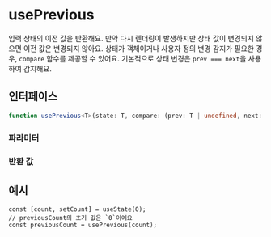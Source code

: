 # usePrevious

입력 상태의 이전 값을 반환해요. 만약 다시 렌더링이 발생하지만 상태 값이 변경되지 않으면 이전 값은 변경되지 않아요. 상태가 객체이거나 사용자 정의 변경 감지가 필요한 경우, `compare` 함수를 제공할 수 있어요. 기본적으로 상태 변경은 `prev === next`을 사용하여 감지해요.

## 인터페이스

```ts
function usePrevious<T>(state: T, compare: (prev: T | undefined, next: T) => boolean): T | undefined;
```

### 파라미터

<Interface
  required
  name="state"
  type="T"
  description="이전 값을 추적할 상태예요."
/>

<Interface
  name="compare"
  type="(prev: T | undefined, next: T) => boolean"
  description="상태가 변경되었는지를 판단하기 위한 선택적 비교 함수예요."
/>

### 반환 값

<Interface
  name=""
  type="T | undefined"
  description="상태의 이전 값이에요."
/>

## 예시

```tsx
const [count, setCount] = useState(0);
// previousCount의 초기 값은 `0`이예요
const previousCount = usePrevious(count);
```
